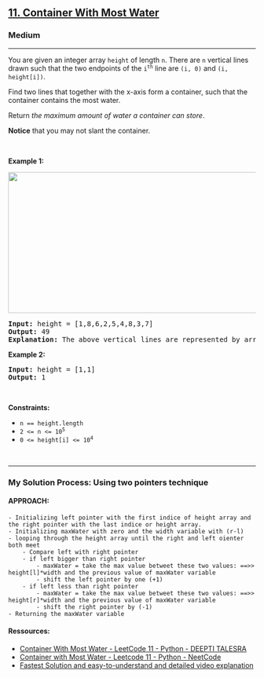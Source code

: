 <h2><a href="https://leetcode.com/problems/container-with-most-water/">11. Container With Most Water</a></h2><h3>Medium</h3><hr><div style="user-select: auto;"><p style="user-select: auto;">You are given an integer array <code style="user-select: auto;">height</code> of length <code style="user-select: auto;">n</code>. There are <code style="user-select: auto;">n</code> vertical lines drawn such that the two endpoints of the <code style="user-select: auto;">i<sup style="user-select: auto;">th</sup></code> line are <code style="user-select: auto;">(i, 0)</code> and <code style="user-select: auto;">(i, height[i])</code>.</p>

<p style="user-select: auto;">Find two lines that together with the x-axis form a container, such that the container contains the most water.</p>

<p style="user-select: auto;">Return <em style="user-select: auto;">the maximum amount of water a container can store</em>.</p>

<p style="user-select: auto;"><strong style="user-select: auto;">Notice</strong> that you may not slant the container.</p>

<p style="user-select: auto;">&nbsp;</p>
<p style="user-select: auto;"><strong style="user-select: auto;">Example 1:</strong></p>
<img alt="" src="https://s3-lc-upload.s3.amazonaws.com/uploads/2018/07/17/question_11.jpg" style="width: 600px; height: 287px; user-select: auto;">
<pre style="user-select: auto;"><strong style="user-select: auto;">Input:</strong> height = [1,8,6,2,5,4,8,3,7]
<strong style="user-select: auto;">Output:</strong> 49
<strong style="user-select: auto;">Explanation:</strong> The above vertical lines are represented by array [1,8,6,2,5,4,8,3,7]. In this case, the max area of water (blue section) the container can contain is 49.
</pre>

<p style="user-select: auto;"><strong style="user-select: auto;">Example 2:</strong></p>

<pre style="user-select: auto;"><strong style="user-select: auto;">Input:</strong> height = [1,1]
<strong style="user-select: auto;">Output:</strong> 1
</pre>

<p style="user-select: auto;">&nbsp;</p>
<p style="user-select: auto;"><strong style="user-select: auto;">Constraints:</strong></p>

<ul style="user-select: auto;">
	<li style="user-select: auto;"><code style="user-select: auto;">n == height.length</code></li>
	<li style="user-select: auto;"><code style="user-select: auto;">2 &lt;= n &lt;= 10<sup style="user-select: auto;">5</sup></code></li>
	<li style="user-select: auto;"><code style="user-select: auto;">0 &lt;= height[i] &lt;= 10<sup style="user-select: auto;">4</sup></code></li>
</ul>
</div>
<br>
<hr>

### My Solution Process: Using two pointers technique
#### APPROACH:

	- Initializing left pointer with the first indice of height array and the right pointer with the last indice or height array.
	- Initializing maxWater with zero and the width variable with (r-l)
	- looping through the height array until the right and left oienter both meet
		- Compare left with right pointer
		- if left bigger than right pointer
			- maxWater = take the max value betweet these two values: ==>> height[l]*width and the previous value of maxWater variable
			- shift the left pointer by one (+1)
		- if left less than right pointer
			- maxWater = take the max value betweet these two values: ==>> height[r]*width and the previous value of maxWater variable
			- shift the right pointer by (-1)
	- Returning the maxWater variable
	
#### Ressources:
- [Container With Most Water - LeetCode 11 - Python - DEEPTI TALESRA](https://www.youtube.com/watch?v=bl05vPClfpc)
- [Container with Most Water - Leetcode 11 - Python - NeetCode](https://www.youtube.com/watch?v=UuiTKBwPgAo)	
- [Fastest Solution and easy-to-understand and detailed video explanation](https://coderfact.com/data-structures/container-with-most-water-leetcode-11-fastest-solution/)
